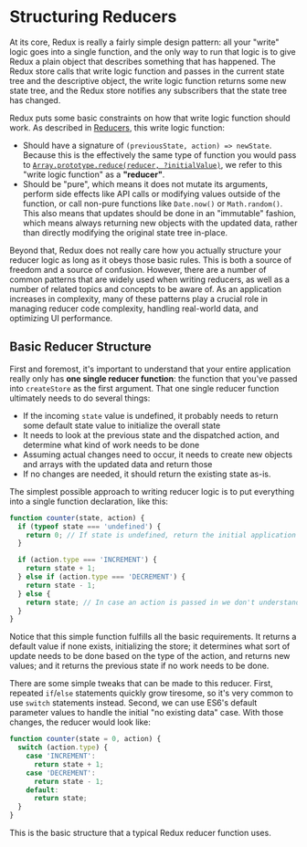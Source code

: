 # Structuring Reducers

At its core, Redux is really a fairly simple design pattern: all your "write" logic goes into a single function, and the only way to run that logic is to give Redux a plain object that describes something that has happened.  The Redux store calls that write logic function and passes in the current state tree and the descriptive object, the write logic function returns some new state tree, and the Redux store notifies any subscribers that the state tree has changed.  

Redux puts some basic constraints on how that write logic function should work.  As described in [Reducers](../basics/Reducers.md), this write logic function:

- Should have a signature of `(previousState, action) => newState`.  Because this is the effectively the same type of function you would pass to [`Array.prototype.reduce(reducer, ?initialValue)`](https://developer.mozilla.org/en-US/docs/Web/JavaScript/Reference/Global_Objects/Array/Reduce), we refer to this "write logic function" as a **"reducer"**.
- Should be "pure", which means it does not mutate its arguments, perform side effects like API calls or modifying values outside of the function, or call non-pure functions like `Date.now()` or `Math.random()`.  This also means that updates should be done in an "immutable" fashion, which means always returning new objects with the updated data, rather than directly modifying the original state tree in-place.

Beyond that, Redux does not really care how you actually structure your reducer logic as long as it obeys those basic rules.  This is both a source of freedom and a source of confusion.  However, there are a number of common patterns that are widely used when writing reducers, as well as a number of related topics and concepts to be aware of.  As an application increases in complexity, many of these patterns play a crucial role in managing reducer code complexity, handling real-world data, and optimizing UI performance.


## Basic Reducer Structure

First and foremost, it's important to understand that your entire application really only has **one single reducer function**: the function that you've passed into `createStore` as the first argument.  That one single reducer function ultimately needs to do several things:

- If the incoming `state` value is undefined, it probably needs to return some default state value to initialize the overall state
- It needs to look at the previous state and the dispatched action, and determine what kind of work needs to be done
- Assuming actual changes need to occur, it needs to create new objects and arrays with the updated data and return those
- If no changes are needed, it should return the existing state as-is. 

The simplest possible approach to writing reducer logic is to put everything into a single function declaration, like this:

```js
function counter(state, action) {
  if (typeof state === 'undefined') {
    return 0; // If state is undefined, return the initial application state
  }

  if (action.type === 'INCREMENT') {
    return state + 1;
  } else if (action.type === 'DECREMENT') {
    return state - 1;
  } else {
    return state; // In case an action is passed in we don't understand
  }
}
```

Notice that this simple function fulfills all the basic requirements.  It returns a default value if none exists, initializing the store; it determines what sort of update needs to be done based on the type of the action, and returns new values; and it returns the previous state if no work needs to be done.  

There are some simple tweaks that can be made to this reducer.  First, repeated `if`/`else` statements quickly grow tiresome, so it's very common to use `switch` statements instead.  Second, we can use ES6's default parameter values to handle the initial "no existing data" case.  With those changes, the reducer would look like:

```js
function counter(state = 0, action) {
  switch (action.type) {
    case 'INCREMENT':
      return state + 1;
    case 'DECREMENT':
      return state - 1;
    default:
      return state;
  }
}
```

This is the basic structure that a typical Redux reducer function uses.